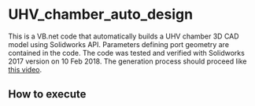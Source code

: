 # UHV_chamber_auto_design

This is a VB.net code that automatically builds a UHV chamber 3D CAD model using Solidworks API. Parameters defining port geometry are contained in the code. The code was tested and verified with Solidworks 2017 version on 10 Feb 2018. The generation process should proceed like [this video](https://www.youtube.com/watch?v=iZ9ieSHOZsg).

## How to execute

